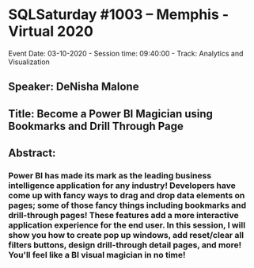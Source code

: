# SQLSaturday #1003 – Memphis - Virtual 2020
Event Date: 03-10-2020 - Session time: 09:40:00 - Track: Analytics and Visualization
## Speaker: DeNisha Malone
## Title: Become a Power BI Magician using Bookmarks and Drill Through Page
## Abstract:
### Power BI has made its mark as the leading business intelligence application for any industry! Developers have come up with fancy ways to drag and drop data elements on pages; some of those fancy things including bookmarks and drill-through pages! These features add a more interactive application experience for the end user. In this session, I will show you how to create pop up windows, add reset/clear all filters buttons, design drill-through detail pages, and more!  You'll feel like a BI visual magician in no time!
